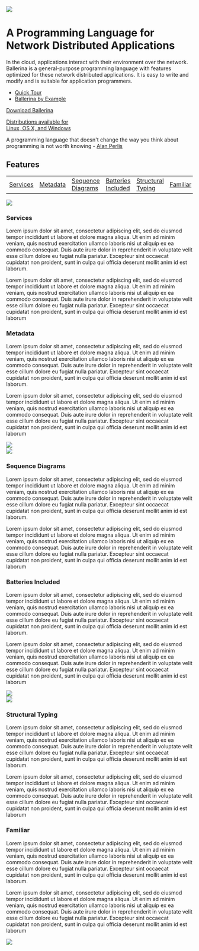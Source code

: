 <link rel="stylesheet" href="/css/home-page.css"></link>
<div class="row cBallerinaIntroSection">
<div class="container">
<div class="col-sm-12 col-md-12 cTopLayer">
<div class="col-sm-12 col-md-8">
<img class="cHomePageLogo" src="/img/ballerina-logo-whiite.svg ">
<h1>A Programming Language for 
Network Distributed Applications</h1>
</div>
<div class="col-sm-12 col-md-4">
</div>
</div>
<div class="col-sm-12 col-md-12 cBottomLayer">
<div class="col-sm-12 col-md-7">
<p>In the cloud, applications interact with their environment over the network. Ballerina is a general-purpose programming language with features optimized for these network distributed applications. It is easy to write and modify and is suitable for application programmers. </p>
<ul>
<li><a class="cIconLink" href="">Quick Tour</a></li>
<li><a class="cIconLink" href="">Ballerina by Example</a></li>
</ul>
</div>
<div class="col-sm-12 col-md-5 cMainCTAContainer">
<a class="cBallerina-io-Home-main-download-button" href="/downloads">Download Ballerina
<p>Distributions available for <br>Linux, OS X, and Windows</p>
</a>
</div>
</div>
<div class="col-sm-12 col-md-12">
<p class="cQuotes">A programming language that doesn't change the way  you think about programming is not worth knowing <span>- <a href="">Alan Perlis</a></span></p>
</div>
</div>
</div>
<div class="row cBallerinaFeatureSection">
<div class="container">
<div class="col-sm-12 col-md-12">
<h2>
Features
</h2>
</div>
</div>
        <div class="sticky">
            <div class="container">
            <div class="col-sm-12 col-md-12">
            <table class="cFeaturesNav">
                <tr>
                <td><a href="#Services">Services</a></td>
                <td><a href="#Metadata">Metadata</a></td>
                <td><a href="#Sequence-Diagrams">Sequence Diagrams</a></td>
                <td><a href="#Batteries-Included">Batteries Included</a></td>
                <td><a href="#Structural-Typing">Structural Typing</a></td>
                <td><a href="#Familiar">Familiar</a></td>
                </tr>
          </table>
          </div>
          </div>
</div>
<a class="cBookmarkTop" id="Services"></a><div class="container cFeatureSection">
<div class="col-sm-12 col-md-6 cColDiagram">
<img src="/img/dummy.svg"/>
</div>
<div class="col-sm-12 col-md-6 cColCOntent">
<h3>Services</h3>
<p>Lorem ipsum dolor sit amet, consectetur adipiscing elit, sed do eiusmod tempor incididunt ut labore et dolore magna aliqua. Ut enim ad minim veniam, quis nostrud exercitation ullamco laboris nisi ut aliquip ex ea commodo consequat. Duis aute irure dolor in reprehenderit in voluptate velit esse cillum dolore eu fugiat nulla pariatur. Excepteur sint occaecat cupidatat non proident, sunt in culpa qui officia deserunt mollit anim id est laborum.</p>
<p>Lorem ipsum dolor sit amet, consectetur adipiscing elit, sed do eiusmod tempor incididunt ut labore et dolore magna aliqua. Ut enim ad minim veniam, quis nostrud exercitation ullamco laboris nisi ut aliquip ex ea commodo consequat. Duis aute irure dolor in reprehenderit in voluptate velit esse cillum dolore eu fugiat nulla pariatur. Excepteur sint occaecat cupidatat non proident, sunt in culpa qui officia deserunt mollit anim id est laborum</p>
</div>
</div>
<a class="cBookmarkTop" id="Metadata"></a><div id="" class="container cFeatureSection">
<div class="col-sm-12 col-md-6 cColCOntent">
<h3>Metadata</h3>
<p>Lorem ipsum dolor sit amet, consectetur adipiscing elit, sed do eiusmod tempor incididunt ut labore et dolore magna aliqua. Ut enim ad minim veniam, quis nostrud exercitation ullamco laboris nisi ut aliquip ex ea commodo consequat. Duis aute irure dolor in reprehenderit in voluptate velit esse cillum dolore eu fugiat nulla pariatur. Excepteur sint occaecat cupidatat non proident, sunt in culpa qui officia deserunt mollit anim id est laborum.</p>
<p>Lorem ipsum dolor sit amet, consectetur adipiscing elit, sed do eiusmod tempor incididunt ut labore et dolore magna aliqua. Ut enim ad minim veniam, quis nostrud exercitation ullamco laboris nisi ut aliquip ex ea commodo consequat. Duis aute irure dolor in reprehenderit in voluptate velit esse cillum dolore eu fugiat nulla pariatur. Excepteur sint occaecat cupidatat non proident, sunt in culpa qui officia deserunt mollit anim id est laborum</p>
</div>
<div id="" class="col-sm-12 col-md-6 cColDiagram">
<img src="/img/dummy.svg"/>
</div>
</div>
<a class="cBookmarkTop" id="Sequence-Diagrams"></a><div id="" class="container cFeatureSection">
<div class="col-sm-12 col-md-6 cColDiagram">
<img src="/img/dummy.svg"/>
</div>
<div  class="col-sm-12 col-md-6 cColCOntent">
<h3>Sequence Diagrams</h3>
<p>Lorem ipsum dolor sit amet, consectetur adipiscing elit, sed do eiusmod tempor incididunt ut labore et dolore magna aliqua. Ut enim ad minim veniam, quis nostrud exercitation ullamco laboris nisi ut aliquip ex ea commodo consequat. Duis aute irure dolor in reprehenderit in voluptate velit esse cillum dolore eu fugiat nulla pariatur. Excepteur sint occaecat cupidatat non proident, sunt in culpa qui officia deserunt mollit anim id est laborum.</p>
<p>Lorem ipsum dolor sit amet, consectetur adipiscing elit, sed do eiusmod tempor incididunt ut labore et dolore magna aliqua. Ut enim ad minim veniam, quis nostrud exercitation ullamco laboris nisi ut aliquip ex ea commodo consequat. Duis aute irure dolor in reprehenderit in voluptate velit esse cillum dolore eu fugiat nulla pariatur. Excepteur sint occaecat cupidatat non proident, sunt in culpa qui officia deserunt mollit anim id est laborum</p>
</div>
</div>
<a class="cBookmarkTop" id="Batteries-Included"></a><div id="" class="container cFeatureSection">
<div class="col-sm-12 col-md-6 cColCOntent">
<h3>Batteries Included</h3>
<p>Lorem ipsum dolor sit amet, consectetur adipiscing elit, sed do eiusmod tempor incididunt ut labore et dolore magna aliqua. Ut enim ad minim veniam, quis nostrud exercitation ullamco laboris nisi ut aliquip ex ea commodo consequat. Duis aute irure dolor in reprehenderit in voluptate velit esse cillum dolore eu fugiat nulla pariatur. Excepteur sint occaecat cupidatat non proident, sunt in culpa qui officia deserunt mollit anim id est laborum.</p>
<p>Lorem ipsum dolor sit amet, consectetur adipiscing elit, sed do eiusmod tempor incididunt ut labore et dolore magna aliqua. Ut enim ad minim veniam, quis nostrud exercitation ullamco laboris nisi ut aliquip ex ea commodo consequat. Duis aute irure dolor in reprehenderit in voluptate velit esse cillum dolore eu fugiat nulla pariatur. Excepteur sint occaecat cupidatat non proident, sunt in culpa qui officia deserunt mollit anim id est laborum</p>
</div>
<div class="col-sm-12 col-md-6 cColDiagram">
<img src="/img/dummy.svg"/>
</div>
</div>
<a class="cBookmarkTop" id="Structural-Typing"></a><div id="" class="container cFeatureSection">
<div class="col-sm-12 col-md-6 cColDiagram">
<img src="/img/dummy.svg"/>
</div>
<div class="col-sm-12 col-md-6 cColCOntent">
<h3>Structural Typing</h3>
<p>Lorem ipsum dolor sit amet, consectetur adipiscing elit, sed do eiusmod tempor incididunt ut labore et dolore magna aliqua. Ut enim ad minim veniam, quis nostrud exercitation ullamco laboris nisi ut aliquip ex ea commodo consequat. Duis aute irure dolor in reprehenderit in voluptate velit esse cillum dolore eu fugiat nulla pariatur. Excepteur sint occaecat cupidatat non proident, sunt in culpa qui officia deserunt mollit anim id est laborum.</p>
<p>Lorem ipsum dolor sit amet, consectetur adipiscing elit, sed do eiusmod tempor incididunt ut labore et dolore magna aliqua. Ut enim ad minim veniam, quis nostrud exercitation ullamco laboris nisi ut aliquip ex ea commodo consequat. Duis aute irure dolor in reprehenderit in voluptate velit esse cillum dolore eu fugiat nulla pariatur. Excepteur sint occaecat cupidatat non proident, sunt in culpa qui officia deserunt mollit anim id est laborum</p>
</div>
</div>
<a class="cBookmarkTop" id="Familiar"></a><div id="" class="container cFeatureSection">
<div class="col-sm-12 col-md-6 cColCOntent">
<h3>Familiar</h3>
<p>Lorem ipsum dolor sit amet, consectetur adipiscing elit, sed do eiusmod tempor incididunt ut labore et dolore magna aliqua. Ut enim ad minim veniam, quis nostrud exercitation ullamco laboris nisi ut aliquip ex ea commodo consequat. Duis aute irure dolor in reprehenderit in voluptate velit esse cillum dolore eu fugiat nulla pariatur. Excepteur sint occaecat cupidatat non proident, sunt in culpa qui officia deserunt mollit anim id est laborum.</p>
<p>Lorem ipsum dolor sit amet, consectetur adipiscing elit, sed do eiusmod tempor incididunt ut labore et dolore magna aliqua. Ut enim ad minim veniam, quis nostrud exercitation ullamco laboris nisi ut aliquip ex ea commodo consequat. Duis aute irure dolor in reprehenderit in voluptate velit esse cillum dolore eu fugiat nulla pariatur. Excepteur sint occaecat cupidatat non proident, sunt in culpa qui officia deserunt mollit anim id est laborum</p>
</div>
<div class="col-sm-12 col-md-6 cColDiagram">
<img src="/img/dummy.svg"/>
</div>
</div>
<div>
